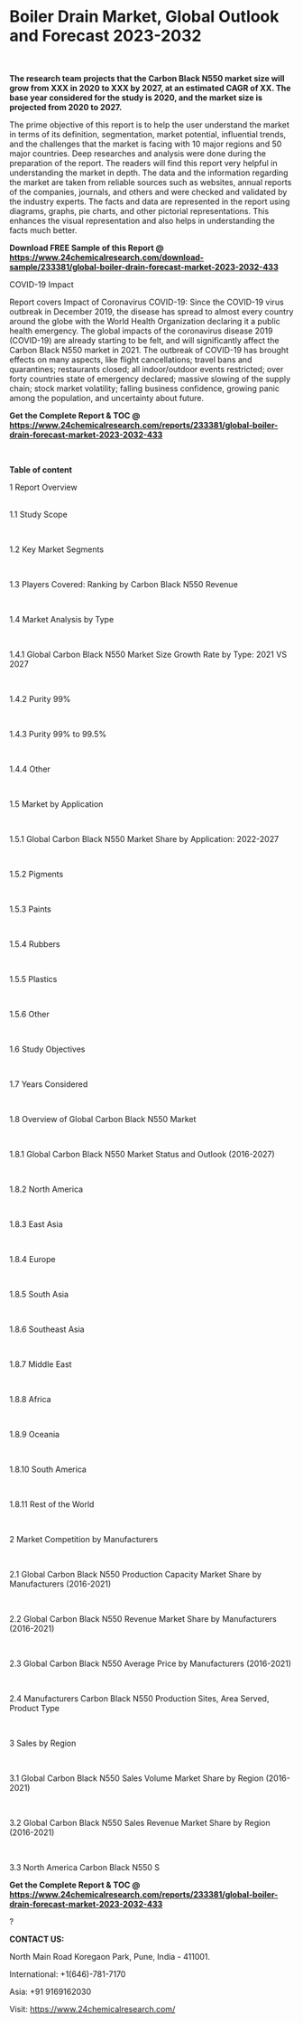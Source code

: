 <h1>Boiler Drain Market, Global Outlook and Forecast 2023-2032</h1><br/><p><strong>The research team projects that the Carbon Black N550 market size will grow from XXX in 2020 to XXX by 2027, at an estimated <strong>CAGR</strong> of XX. The base year considered for the study is 2020, and the market size is projected from 2020 to 2027.</strong></p>
 
 
 
 <p>The prime objective of this report is to help the user understand the market in terms of its definition, segmentation, market potential, influential trends, and the challenges that the market is facing with 10 major regions and 50 major countries. Deep researches and analysis were done during the preparation of the report. The readers will find this report very helpful in understanding the market in depth. The data and the information regarding the market are taken from reliable sources such as websites, annual reports of the companies, journals, and others and were checked and validated by the industry experts. The facts and data are represented in the report using diagrams, graphs, pie charts, and other pictorial representations. This enhances the visual representation and also helps in understanding the facts much better.</p>
 
 
 
 <div><b>Download FREE Sample of this Report @ <a href="https://www.24chemicalresearch.com/download-sample/233381/global-boiler-drain-forecast-market-2023-2032-433">https://www.24chemicalresearch.com/download-sample/233381/global-boiler-drain-forecast-market-2023-2032-433</a></b></div>
 
 
 
 <p>COVID-19 Impact</p>
 
 
 
 <p>Report covers Impact of Coronavirus COVID-19: Since the COVID-19 virus outbreak in December 2019, the disease has spread to almost every country around the globe with the World Health Organization declaring it a public health emergency. The global impacts of the coronavirus disease 2019 (COVID-19) are already starting to be felt, and will significantly affect the Carbon Black N550 market in 2021. The outbreak of COVID-19 has brought effects on many aspects, like flight cancellations; travel bans and quarantines; restaurants closed; all indoor/outdoor events restricted; over forty countries state of emergency declared; massive slowing of the supply chain; stock market volatility; falling business confidence, growing panic among the population, and uncertainty about future.</p>
 
 
 
 <div><b>Get the Complete Report & TOC @ <a href="https://www.24chemicalresearch.com/reports/233381/global-boiler-drain-forecast-market-2023-2032-433">https://www.24chemicalresearch.com/reports/233381/global-boiler-drain-forecast-market-2023-2032-433</a></b></div>
 
 
 
 <p><br />
 
 <b>Table of content</b></p>
 
 
 
 <p>1 Report Overview<br />
 
 <br />
 
 1.1 Study Scope<br />
 
 <br />
 
 1.2 Key Market Segments<br />
 
 <br />
 
 1.3 Players Covered: Ranking by Carbon Black N550 Revenue<br />
 
 <br />
 
 1.4 Market Analysis by Type<br />
 
 <br />
 
 1.4.1 Global Carbon Black N550 Market Size Growth Rate by Type: 2021 VS 2027<br />
 
 <br />
 
 1.4.2 Purity 99%<br />
 
 <br />
 
 1.4.3 Purity 99% to 99.5%<br />
 
 <br />
 
 1.4.4 Other<br />
 
 <br />
 
 1.5 Market by Application<br />
 
 <br />
 
 1.5.1 Global Carbon Black N550 Market Share by Application: 2022-2027<br />
 
 <br />
 
 1.5.2 Pigments<br />
 
 <br />
 
 1.5.3 Paints<br />
 
 <br />
 
 1.5.4 Rubbers<br />
 
 <br />
 
 1.5.5 Plastics<br />
 
 <br />
 
 1.5.6 Other<br />
 
 <br />
 
 1.6 Study Objectives<br />
 
 <br />
 
 1.7 Years Considered<br />
 
 <br />
 
 1.8 Overview of Global Carbon Black N550 Market<br />
 
 <br />
 
 1.8.1 Global Carbon Black N550 Market Status and Outlook (2016-2027)<br />
 
 <br />
 
 1.8.2 North America<br />
 
 <br />
 
 1.8.3 East Asia<br />
 
 <br />
 
 1.8.4 Europe<br />
 
 <br />
 
 1.8.5 South Asia<br />
 
 <br />
 
 1.8.6 Southeast Asia<br />
 
 <br />
 
 1.8.7 Middle East<br />
 
 <br />
 
 1.8.8 Africa<br />
 
 <br />
 
 1.8.9 Oceania<br />
 
 <br />
 
 1.8.10 South America<br />
 
 <br />
 
 1.8.11 Rest of the World<br />
 
 <br />
 
 2 Market Competition by Manufacturers<br />
 
 <br />
 
 2.1 Global Carbon Black N550 Production Capacity Market Share by Manufacturers (2016-2021)<br />
 
 <br />
 
 2.2 Global Carbon Black N550 Revenue Market Share by Manufacturers (2016-2021)<br />
 
 <br />
 
 2.3 Global Carbon Black N550 Average Price by Manufacturers (2016-2021)<br />
 
 <br />
 
 2.4 Manufacturers Carbon Black N550 Production Sites, Area Served, Product Type<br />
 
 <br />
 
 3 Sales by Region<br />
 
 <br />
 
 3.1 Global Carbon Black N550 Sales Volume Market Share by Region (2016-2021)<br />
 
 <br />
 
 3.2 Global Carbon Black N550 Sales Revenue Market Share by Region (2016-2021)<br />
 
 <br />
 
 3.3 North America Carbon Black N550 S</p>
 
 
 
 <div><b>Get the Complete Report & TOC @ <a href="https://www.24chemicalresearch.com/reports/233381/global-boiler-drain-forecast-market-2023-2032-433">https://www.24chemicalresearch.com/reports/233381/global-boiler-drain-forecast-market-2023-2032-433</a></b></div>
 
 
 
 <p>? </p>
 
 
 
 <p><b>CONTACT US:</b><br />
 
 North Main Road Koregaon Park, Pune, India - 411001.<br />
 
 International: +1(646)-781-7170<br />
 
 Asia: +91 9169162030<br />
 
 Visit: <a href="https://www.24chemicalresearch.com/">https://www.24chemicalresearch.com/</a></p>